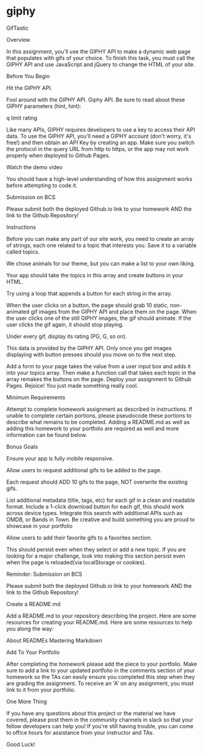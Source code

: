 # giphy

GifTastic


Overview

In this assignment, you'll use the GIPHY API to make a dynamic web page that populates with gifs of your choice. To finish this task, you must call the GIPHY API and use JavaScript and jQuery to change the HTML of your site.




Before You Begin



Hit the GIPHY API.


Fool around with the GIPHY API. Giphy API.
Be sure to read about these GIPHY parameters (hint, hint):


q
limit
rating


Like many APIs, GIPHY requires developers to use a key to access their API data. To use the GIPHY API, you'll need a GIPHY account (don't worry, it's free!) and then obtain an API Key by creating an app.
Make sure you switch the protocol in the query URL from http to https, or the app may not work properly when deployed to Github Pages.


Watch the demo video



You should have a high-level understanding of how this assignment works before attempting to code it.



Submission on BCS


Please submit both the deployed Github.io link to your homework AND the link to the Github Repository!



Instructions



Before you can make any part of our site work, you need to create an array of strings, each one related to a topic that interests you. Save it to a variable called topics.


We chose animals for our theme, but you can make a list to your own liking.



Your app should take the topics in this array and create buttons in your HTML.


Try using a loop that appends a button for each string in the array.


When the user clicks on a button, the page should grab 10 static, non-animated gif images from the GIPHY API and place them on the page.
When the user clicks one of the still GIPHY images, the gif should animate. If the user clicks the gif again, it should stop playing.

Under every gif, display its rating (PG, G, so on).


This data is provided by the GIPHY API.
Only once you get images displaying with button presses should you move on to the next step.


Add a form to your page takes the value from a user input box and adds it into your topics array. Then make a function call that takes each topic in the array remakes the buttons on the page.
Deploy your assignment to Github Pages.
Rejoice! You just made something really cool.





Minimum Requirements

Attempt to complete homework assignment as described in instructions. If unable to complete certain portions, please pseudocode these portions to describe what remains to be completed. Adding a README.md as well as adding this homework to your portfolio are required as well and more information can be found below.




Bonus Goals


Ensure your app is fully mobile responsive.

Allow users to request additional gifs to be added to the page.


Each request should ADD 10 gifs to the page, NOT overwrite the existing gifs.


List additional metadata (title, tags, etc) for each gif in a clean and readable format.
Include a 1-click download button for each gif, this should work across device types.
Integrate this search with additional APIs such as OMDB, or Bands in Town. Be creative and build something you are proud to showcase in your portfolio

Allow users to add their favorite gifs to a favorites section.


This should persist even when they select or add a new topic.
If you are looking for a major challenge, look into making this section persist even when the page is reloaded(via localStorage or cookies).





Reminder: Submission on BCS


Please submit both the deployed Github.io link to your homework AND the link to the Github Repository!





Create a README.md

Add a README.md to your repository describing the project. Here are some resources for creating your README.md. Here are some resources to help you along the way:


About READMEs
Mastering Markdown





Add To Your Portfolio

After completing the homework please add the piece to your portfolio. Make sure to add a link to your updated portfolio in the comments section of your homework so the TAs can easily ensure you completed this step when they are grading the assignment. To receive an 'A' on any assignment, you must link to it from your portfolio.




One More Thing

If you have any questions about this project or the material we have covered, please post them in the community channels in slack so that your fellow developers can help you! If you're still having trouble, you can come to office hours for assistance from your instructor and TAs.

Good Luck!
